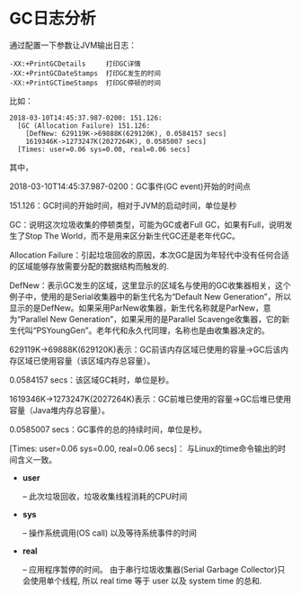 # GC日志分析

通过配置一下参数让JVM输出日志：

```text
-XX:+PrintGCDetails     打印GC详情
-XX:+PrintGCDateStamps  打印GC发生的时间
-XX:+PrintGCTimeStamps  打印GC停顿的时间
```

比如：

```text
2018-03-10T14:45:37.987-0200: 151.126: 
  [GC (Allocation Failure) 151.126:
    [DefNew: 629119K->69888K(629120K), 0.0584157 secs]
    1619346K->1273247K(2027264K), 0.0585007 secs] 
  [Times: user=0.06 sys=0.00, real=0.06 secs]
```

其中，

2018-03-10T14:45:37.987-0200：GC事件\(GC event\)开始的时间点

151.126：GC时间的开始时间，相对于JVM的启动时间，单位是秒

GC：说明这次垃圾收集的停顿类型，可能为GC或者Full GC，如果有Full，说明发生了Stop The World，而不是用来区分新生代GC还是老年代GC。

Allocation Failure：引起垃圾回收的原因，本次GC是因为年轻代中没有任何合适的区域能够存放需要分配的数据结构而触发的.

DefNew：表示GC发生的区域，这里显示的区域名与使用的GC收集器相关，这个例子中，使用的是Serial收集器中的新生代名为“Default New Generation”，所以显示的是DefNew。如果采用ParNew收集器，新生代名称就是ParNew，意为“Parallel New Generation”，如果采用的是Parallel Scavenge收集器，它的新生代叫“PSYoungGen”。老年代和永久代同理，名称也是由收集器决定的。

629119K-&gt;69888K\(629120K\)表示：GC前该内存区域已使用的容量-&gt;GC后该内存区域已使用容量（该区域内存总容量）。

0.0584157 secs：该区域GC耗时，单位是秒。

1619346K-&gt;1273247K\(2027264K\)表示：GC前堆已使用的容量-&gt;GC后堆已使用容量（Java堆内存总容量）。

0.0585007 secs：GC事件的总的持续时间，单位是秒。

\[Times: user=0.06 sys=0.00, real=0.06 secs\]： 与Linux的time命令输出的时间含义一致。

* **user**

  – 此次垃圾回收，垃圾收集线程消耗的CPU时间

* **sys**

  – 操作系统调用\(OS call\) 以及等待系统事件的时间

* **real**

  – 应用程序暂停的时间。 由于串行垃圾收集器\(Serial Garbage Collector\)只会使用单个线程, 所以 real time 等于 user 以及 system time 的总和.

